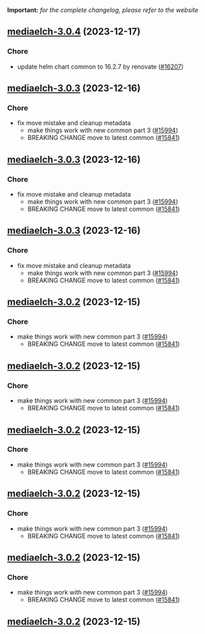 **Important:**
*for the complete changelog, please refer to the website*




## [mediaelch-3.0.4](https://github.com/truecharts/charts/compare/mediaelch-3.0.3...mediaelch-3.0.4) (2023-12-17)

### Chore

- update helm chart common to 16.2.7 by renovate ([#16207](https://github.com/truecharts/charts/issues/16207))
  
  


## [mediaelch-3.0.3](https://github.com/truecharts/charts/compare/mediaelch-2.0.12...mediaelch-3.0.3) (2023-12-16)

### Chore

- fix move mistake and cleanup metadata
  - make things work with new common part 3 ([#15994](https://github.com/truecharts/charts/issues/15994))
  - BREAKING CHANGE move to latest common ([#15841](https://github.com/truecharts/charts/issues/15841))
  
  


## [mediaelch-3.0.3](https://github.com/truecharts/charts/compare/mediaelch-2.0.12...mediaelch-3.0.3) (2023-12-16)

### Chore

- fix move mistake and cleanup metadata
  - make things work with new common part 3 ([#15994](https://github.com/truecharts/charts/issues/15994))
  - BREAKING CHANGE move to latest common ([#15841](https://github.com/truecharts/charts/issues/15841))
  
  


## [mediaelch-3.0.3](https://github.com/truecharts/charts/compare/mediaelch-2.0.12...mediaelch-3.0.3) (2023-12-16)

### Chore

- fix move mistake and cleanup metadata
  - make things work with new common part 3 ([#15994](https://github.com/truecharts/charts/issues/15994))
  - BREAKING CHANGE move to latest common ([#15841](https://github.com/truecharts/charts/issues/15841))
  
  


## [mediaelch-3.0.2](https://github.com/truecharts/charts/compare/mediaelch-2.0.12...mediaelch-3.0.2) (2023-12-15)

### Chore

- make things work with new common part 3 ([#15994](https://github.com/truecharts/charts/issues/15994))
  - BREAKING CHANGE move to latest common ([#15841](https://github.com/truecharts/charts/issues/15841))
  
  


## [mediaelch-3.0.2](https://github.com/truecharts/charts/compare/mediaelch-2.0.12...mediaelch-3.0.2) (2023-12-15)

### Chore

- make things work with new common part 3 ([#15994](https://github.com/truecharts/charts/issues/15994))
  - BREAKING CHANGE move to latest common ([#15841](https://github.com/truecharts/charts/issues/15841))
  
  


## [mediaelch-3.0.2](https://github.com/truecharts/charts/compare/mediaelch-2.0.12...mediaelch-3.0.2) (2023-12-15)

### Chore

- make things work with new common part 3 ([#15994](https://github.com/truecharts/charts/issues/15994))
  - BREAKING CHANGE move to latest common ([#15841](https://github.com/truecharts/charts/issues/15841))
  
  


## [mediaelch-3.0.2](https://github.com/truecharts/charts/compare/mediaelch-2.0.12...mediaelch-3.0.2) (2023-12-15)

### Chore

- make things work with new common part 3 ([#15994](https://github.com/truecharts/charts/issues/15994))
  - BREAKING CHANGE move to latest common ([#15841](https://github.com/truecharts/charts/issues/15841))
  
  


## [mediaelch-3.0.2](https://github.com/truecharts/charts/compare/mediaelch-2.0.12...mediaelch-3.0.2) (2023-12-15)

### Chore

- make things work with new common part 3 ([#15994](https://github.com/truecharts/charts/issues/15994))
  - BREAKING CHANGE move to latest common ([#15841](https://github.com/truecharts/charts/issues/15841))
  
  


## [mediaelch-3.0.2](https://github.com/truecharts/charts/compare/mediaelch-2.0.12...mediaelch-3.0.2) (2023-12-15)
